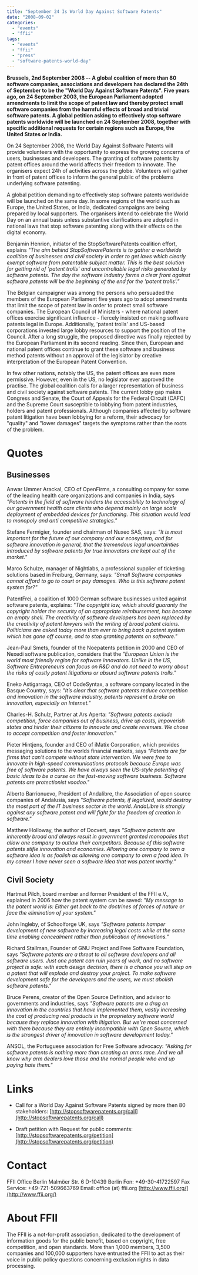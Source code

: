 ```yaml
---
title: "September 24 Is World Day Against Software Patents"
date: "2008-09-02"
categories: 
  - "events"
  - "ffii"
tags: 
  - "events"
  - "ffii"
  - "press"
  - "software-patents-world-day"
---
```


**Brussels, 2nd September 2008 -- A global coalition of more than 80 software companies, associations and developers has declared the 24th of September to be the "World Day Against Software Patents". Five years ago, on 24 September 2003, the European Parliament adopted amendments to limit the scope of patent law and thereby protect small software companies from the harmful effects of broad and trivial software patents. A global petition asking to effectively stop software patents worldwide will be launched on 24 September 2008, together with specific additional requests for certain regions such as Europe, the United States or India.**

On 24 September 2008, the World Day Against Software Patents will provide volunteers with the opportunity to express the growing concerns of users, businesses and developers. The granting of software patents by patent offices around the world affects their freedom to innovate. The organisers expect 24h of activities across the globe. Volunteers will gather in front of patent offices to inform the general public of the problems underlying software patenting.

A global petition demanding to effectively stop software patents worldwide will be launched on the same day. In some regions of the world such as Europe, the United States, or India, dedicated campaigns are being prepared by local supporters. The organisers intend to celebrate the World Day on an annual basis unless substantive clarifications are adopted in national laws that stop software patenting along with their effects on the digital economy.

Benjamin Henrion, initiator of the StopSoftwarePatents coalition effort, explains _"The aim behind StopSoftwarePatents is to gather a worldwide coalition of businesses and civil society in order to get laws which clearly exempt software from patentable subject matter. This is the best solution for getting rid of 'patent trolls' and uncontrollable legal risks generated by software patents. The day the software industry forms a clear front against software patents will be the beginning of the end for the 'patent trolls'."_

The Belgian campaigner was among the persons who persuaded the members of the European Parliament five years ago to adopt amendments that limit the scope of patent law in order to protect small software companies. The European Council of Ministers - where national patent offices exercise significant influence - fiercely insisted on making software patents legal in Europe. Additionally, 'patent trolls' and US-based corporations invested large lobby resources to support the position of the Council. After a long struggle, the proposed directive was finally rejected by the European Parliament in its second reading. Since then, European and national patent offices continue to grant these software and business method patents without an approval of the legislator by creative interpretation of the European Patent Convention.

In few other nations, notably the US, the patent offices are even more permissive. However, even in the US, no legislator ever approved the practise. The global coalition calls for a larger representation of business and civil society against software patents. The current lobby gap makes Congress and Senate, the Court of Appeals for the Federal Circuit (CAFC) and the Supreme Court susceptible to lobbying from patent industries, holders and patent professionals. Although companies affected by software patent litigation have been lobbying for a reform, their advocacy for "quality" and "lower damages" targets the symptoms rather than the roots of the problem.

# Quotes

## Businesses

Anwar Ummer Arackal, CEO of OpenFirms, a consulting company for some of the leading health care organizations and companies in India, says _"Patents in the field of software hinders the accessibility to technology of our government health care clients who depend mainly on large scale deployment of embedded devices for functioning. This situation would lead to monopoly and anti competitive strategies."_

Stefane Fermigier, founder and chairman of Nuxeo SAS, says: _"It is most important for the future of our company and our ecosystem, and for software innovation in general, that the tremendous legal uncertainties introduced by software patents for true innovators are kept out of the market."_

Marco Schulze, manager of Nightlabs, a professional supplier of ticketing solutions based in Freiburg, Germany, says: _"Small Software companies cannot afford to go to court or pay damages. Who is this software patent system for?"_

PatentFrei, a coalition of 1000 German software businesses united against software patents, explains: _"The copyright law, which should guaranty the copyright holder the security of an appropriate reimbursement, has become an empty shell. The creativity of software developers has been replaced by the creativity of patent lawyers with the writing of broad patent claims. Politicians are asked today more than ever to bring back a patent system which has gone off course, and to stop granting patents on software."_

Jean-Paul Smets, founder of the Noepatents petition in 2000 and CEO of Nexedi software publication, considers that the _"European Union is the world most friendly region for software innovators. Unlike in the US, Software Entrepreneurs can focus on R&D and do not need to worry about the risks of costly patent litigations or absurd software patents trolls."_

Eneko Astigarraga, CEO of CodeSyntax, a software company located in the Basque Country, says: _"It’s clear that software patents reduce competition and innovation in the software industry, patents represent a brake on innovation, especially on Internet."_

Charles-H. Schulz, Partner at Ars Aperta: _"Software patents exclude competition, force companies out of business, drive up costs, impoverish states and hinder their citizens to innovate and create revenues. We chose to accept competition and foster innovation."_

Pieter Hintjens, founder and CEO of iMatix Corporation, which provides messaging solutions to the worlds financial markets, says _"Patents are for firms that can't compete without state intervention. We were free to innovate in high-speed communications protocols because Europe was free of software patents. We have always seen the US-style patenting of basic ideas to be a curse on the fast-moving software business. Software patents are protectionist voodoo."_

Alberto Barrionuevo, President of Andalibre, the Association of open source companies of Andalusia, says _"Software patents, if legalized, would destroy the most part of the IT business sector in the world. AndaLibre is strongly against any software patent and will fight for the freedom of creation in software."_

Matthew Holloway, the author of Docvert, says _"Software patents are inherently broad and always result in government granted monopolies that allow one company to outlaw their competitors. Because of this software patents stifle innovation and economies. Allowing one company to own a software idea is as foolish as allowing one company to own a food idea. In my career I have never seen a software idea that was patent worthy."_

## Civil Society

Hartmut Pilch, board member and former President of the FFII e.V., explained in 2006 how the patent system can be saved: _"My message to the patent world is: Either get back to the doctrines of forces of nature or face the elimination of your system."_

John Ingleby, of Schoolforge UK, says _"Software patents hamper development of new software by increasing legal costs while at the same time enabling concealment rather than publication of innovations."_

Richard Stallman, Founder of GNU Project and Free Software Foundation, says _"Software patents are a threat to all software developers and all software users. Just one patent can ruin years of work, and no software project is safe: with each design decision, there is a chance you will step on a patent that will explode and destroy your project. To make software development safe for the developers and the users, we must abolish software patents."_

Bruce Perens, creator of the Open Source Definition, and advisor to governments and industries, says _"Software patents are a drag on innovation in the countries that have implemented them, vastly increasing the cost of producing real products in the proprietary software world because they replace innovation with litigation. But we're most concerned with them because they are entirely incompatible with Open Source, which is the strongest driver of innovation in software development today."_

ANSOL, the Portuguese association for Free Software advocacy: _"Asking for software patents is nothing more than creating an arms race. And we all know why arm dealers love those and the normal people who end up paying hate them."_

# Links

- Call for a World Day Against Software Patents signed by more then 80 stakeholders: [http://stopsoftwarepatents.org/call](http://stopsoftwarepatents.org/call)
    
- Draft petition with Request for public comments: [http://stopsoftwarepatents.org/petition](http://stopsoftwarepatents.org/petition)
    

# Contact

FFII Office Berlin Malmöer Str. 6 D-10439 Berlin Fon: +49-30-41722597 Fax Service: +49-721-509663769 Email: office (at) ffii.org [http://www.ffii.org/](http://www.ffii.org/)

# About FFII

The FFII is a not-for-profit association, dedicated to the development of information goods for the public benefit, based on copyright, free competition, and open standards. More than 1,000 members, 3,500 companies and 100,000 supporters have entrusted the FFII to act as their voice in public policy questions concerning exclusion rights in data processing.
